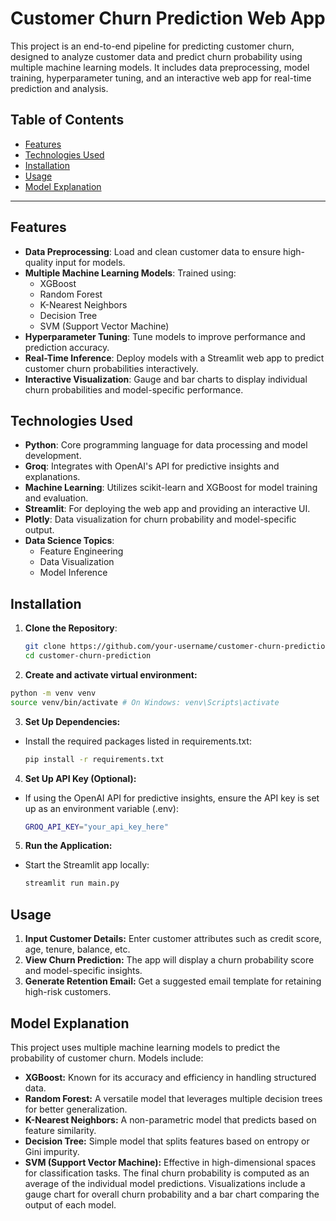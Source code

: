 # Customer Churn Prediction Web App

This project is an end-to-end pipeline for predicting customer churn, designed to analyze customer data and predict churn probability using multiple machine learning models. It includes data preprocessing, model training, hyperparameter tuning, and an interactive web app for real-time prediction and analysis.

## Table of Contents
- [Features](#features)
- [Technologies Used](#technologies-used)
- [Installation](#installation)
- [Usage](#usage)
- [Model Explanation](#model-explanation)

---

## Features

- **Data Preprocessing**: Load and clean customer data to ensure high-quality input for models.
- **Multiple Machine Learning Models**: Trained using:
  - XGBoost
  - Random Forest
  - K-Nearest Neighbors
  - Decision Tree
  - SVM (Support Vector Machine)
- **Hyperparameter Tuning**: Tune models to improve performance and prediction accuracy.
- **Real-Time Inference**: Deploy models with a Streamlit web app to predict customer churn probabilities interactively.
- **Interactive Visualization**: Gauge and bar charts to display individual churn probabilities and model-specific performance.

## Technologies Used

- **Python**: Core programming language for data processing and model development.
- **Groq**: Integrates with OpenAI's API for predictive insights and explanations.
- **Machine Learning**: Utilizes scikit-learn and XGBoost for model training and evaluation.
- **Streamlit**: For deploying the web app and providing an interactive UI.
- **Plotly**: Data visualization for churn probability and model-specific output.
- **Data Science Topics**: 
  - Feature Engineering
  - Data Visualization
  - Model Inference

## Installation

1. **Clone the Repository**:
   ```bash
   git clone https://github.com/your-username/customer-churn-prediction.git
   cd customer-churn-prediction

2. **Create and activate virtual environment:**
  ```bash
  python -m venv venv
  source venv/bin/activate # On Windows: venv\Scripts\activate
  ```

3. **Set Up Dependencies:**
- Install the required packages listed in requirements.txt:
  ```bash
  pip install -r requirements.txt
  ```
  
4. **Set Up API Key (Optional):**
- If using the OpenAI API for predictive insights, ensure the API key is set up as an environment variable (.env):
  ```bash
  GROQ_API_KEY="your_api_key_here"
  ```

5. **Run the Application:**
- Start the Streamlit app locally:
  ```bash
  streamlit run main.py
  ```
  
## Usage
1. **Input Customer Details:** Enter customer attributes such as credit score, age, tenure, balance, etc.
2. **View Churn Prediction:** The app will display a churn probability score and model-specific insights.
3. **Generate Retention Email:** Get a suggested email template for retaining high-risk customers.

## Model Explanation
This project uses multiple machine learning models to predict the probability of customer churn. Models include:

- **XGBoost:** Known for its accuracy and efficiency in handling structured data.
- **Random Forest:** A versatile model that leverages multiple decision trees for better generalization.
- **K-Nearest Neighbors:** A non-parametric model that predicts based on feature similarity.
- **Decision Tree:** Simple model that splits features based on entropy or Gini impurity.
- **SVM (Support Vector Machine):** Effective in high-dimensional spaces for classification tasks.
The final churn probability is computed as an average of the individual model predictions. Visualizations include a gauge chart for overall churn probability and a bar chart comparing the output of each model.
